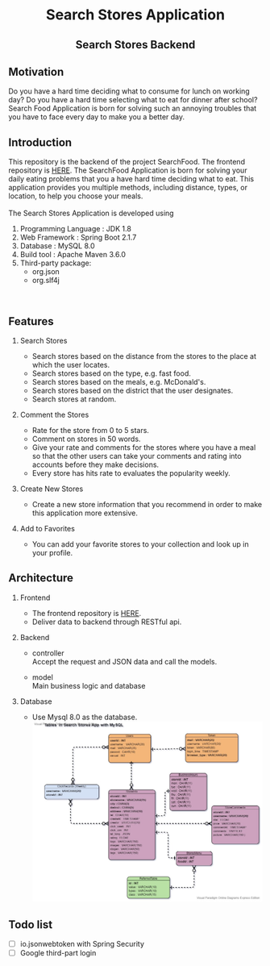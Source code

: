 # <center>Search Stores Application </center>

## <center>Search Stores Backend </center>

## Motivation 
Do you have a hard time deciding what to consume for lunch on working day? Do you have a hard time selecting what to eat for dinner after school?<br> Search Food Application is born for solving such an annoying troubles that you have to face every day to make you a better day. 
## Introduction 
This repository is the backend of the project SearchFood. The frontend repository is [HERE](https://github.com/Psi-team/SearchFoodFrontEnd). The SearchFood Application is born for solving your daily eating problems that you a have hard time deciding what to eat. This application provides you multiple methods, including distance, types, or location, to help you choose your meals.<br/>  
The Search Stores Application is developed using 
1. Programming Language : JDK 1.8 
2. Web Framework :  Spring Boot 2.1.7 
3. Database : MySQL 8.0  
4. Build tool : Apache Maven 3.6.0 
5. Third-party package: 
    * org.json 
    * org.slf4j 
<br> 


## Features 
1. Search Stores 
    * Search stores based on the distance from the stores to the place at which the user locates. 
    * Search stores based on the type, e.g. fast food. 
    * Search stores based on the meals, e.g. McDonald's. 
    * Search stores based on the district that the user designates. 
    * Search stores at random.  

2. Comment the Stores
    * Rate for the store from 0 to 5 stars. 
    * Comment on stores in 50 words. 
    * Give your rate and comments for the stores where you have a meal so that the other users can take your comments and rating into accounts before they make decisions. 
    * Every store has hits rate to evaluates the popularity weekly. 

3. Create New Stores 
    * Create a new store information that you recommend in order to make this application more extensive. 

4. Add to Favorites 
    * You can add your favorite stores to your collection and look up in your profile. 


## Architecture 
1.  Frontend
    * The frontend repository is [HERE](https://github.com/Psi-team/SearchFoodFrontEnd). 
    * Deliver data to backend through RESTful api. 

2. Backend 
    * controller <br/> 
    Accept the request and JSON data and call the models.  
        
    * model <br/> 
    Main business logic and database  


3. Database 
   * Use Mysql 8.0 as the database. <br/> 
    ![pic1](./ERmodel.jpg) 


## Todo list 
- [ ] io.jsonwebtoken with Spring Security
- [ ] Google third-part login 